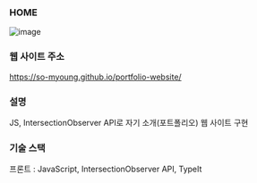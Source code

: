 ### HOME
![image](https://github.com/So-Myoung/portfolio-website/assets/99127970/73e3fafc-afe9-4c4f-90b5-c18721005cf1)

### 웹 사이트 주소
https://so-myoung.github.io/portfolio-website/

### 설명
JS, IntersectionObserver API로 자기 소개(포트폴리오) 웹 사이트 구현<br>

### 기술 스택
프론트 : JavaScript, IntersectionObserver API, TypeIt
